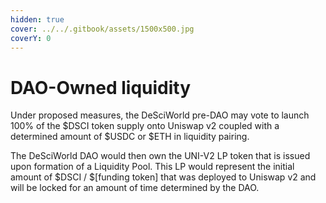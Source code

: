 ```yaml
---
hidden: true
cover: ../../.gitbook/assets/1500x500.jpg
coverY: 0
---
```


# DAO-Owned liquidity

Under proposed measures, the DeSciWorld pre-DAO may vote to launch 100% of the $DSCI token supply onto Uniswap v2 coupled with a determined amount of $USDC or $ETH in liquidity pairing.&#x20;

The DeSciWorld DAO would then own the UNI-V2 LP token that is issued upon formation of a Liquidity Pool. This LP would represent the initial amount of $DSCI / $\[funding token] that was deployed to Uniswap v2 and will be locked for an amount of time determined by the DAO.
